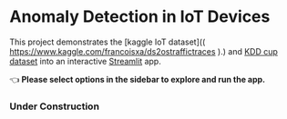 # Anomaly Detection in IoT Devices

This project demonstrates the [kaggle IoT dataset](( https://www.kaggle.com/francoisxa/ds2ostraffictraces ).) and [KDD cup dataset](https://kdd.ics.uci.edu/databases/kddcup99/kddcup99.html) into an interactive [Streamlit](https://streamlit.io) app.


👈 **Please select options in the sidebar to explore and run the app.**

### Under Construction
